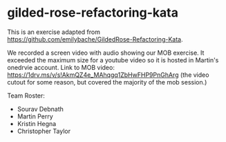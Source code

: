 # gilded-rose-refactoring-kata

This is an exercise adapted from https://github.com/emilybache/GildedRose-Refactoring-Kata.

We recorded a screen video with audio showing our MOB exercise. It exceeded the maximum size for a youtube video so it is hosted in Martin's onedrvie account.
Link to MOB video: https://1drv.ms/v/s!AkmQZ4e_MAhqgq1ZbHwFHP9PnGhArg
(the video cutout for some reason, but covered the majority of the mob session.)

Team Roster:

* Sourav Debnath
* Martin Perry
* Kristin Hegna
* Christopher Taylor
